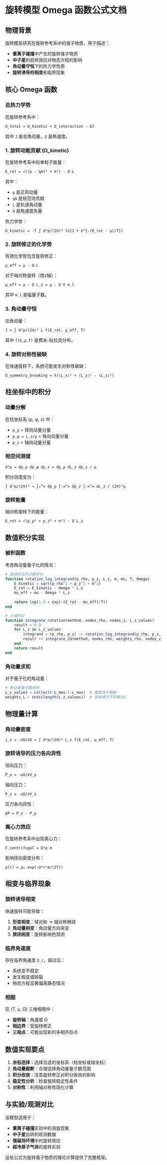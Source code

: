 # 旋转模型 Omega 函数公式文档

## 物理背景

旋转模型研究在旋转参考系中的强子物质，用于描述：
- **重离子碰撞**中产生的旋转强子物质
- **中子星**的自转效应对物态方程的影响
- **角动量守恒**下的热力学性质
- **旋转诱导的相变**和临界现象

## 核心 Omega 函数

### 总热力学势

在旋转参考系中：

```
Ω_total = Ω_kinetic + Ω_interaction - ΩJ
```

其中 `J` 是总角动量，`Ω` 是角速度。

### 1. 旋转动能贡献 (Ω_kinetic)

在旋转参考系中的单粒子能量：

```
E_rot = √((p - qA)² + m²) - Ω·L
```

其中：
- `p` 是正则动量
- `qA` 是规范场贡献
- `L` 是轨道角动量
- `Ω` 是角速度矢量

热力学势：
```
Ω_kinetic = -T ∫ d³p/(2π)³ ln[1 + e^{-(E_rot - μ)/T}]
```

### 2. 旋转修正的化学势

有效化学势包含旋转修正：

```
μ_eff = μ - Ω·L
```

对于轴对称旋转（绕z轴）：
```
μ_eff = μ - Ω L_z = μ - Ω ℏ m_l
```

其中 `m_l` 是磁量子数。

### 3. 角动量守恒

总角动量：
```
J = ∫ d³p/(2π)³ L f(E_rot, μ_eff, T)
```

其中 `f(E,μ,T)` 是费米-狄拉克分布。

### 4. 旋转对称性破缺

在快速旋转下，系统可能发生对称性破缺：

```
Ω_symmetry_breaking = λ(⟨L_x⟩² + ⟨L_y⟩² - ⟨L_z⟩²)
```

## 柱坐标中的积分

### 动量分解

在柱坐标系 (ρ, φ, z) 中：
- `p_ρ` = 径向动量分量
- `p_φ = L_z/ρ` = 角向动量分量  
- `p_z` = 轴向动量分量

### 相空间测度

```
d³p = dp_ρ dp_φ dp_z = dp_ρ dL_z dp_z / ρ
```

积分测度变为：
```
∫ d³p/(2π)³ → ∫₀^∞ dp_ρ ∫₋∞^∞ dp_z ∫₋∞^∞ dL_z / (2π)³ρ
```

### 旋转能量

轴对称旋转下的能量：
```
E_rot = √(p_ρ² + p_z² + m²) - Ω L_z
```

## 数值积分实现

### 被积函数

考虑角动量量子化的情况：

```julia
# 旋转修正的对数积分
function rotation_log_integrand(p_rho, p_z, L_z, m, mu, T, Omega)
    E_kinetic = sqrt(p_rho^2 + p_z^2 + m^2)
    E_rot = E_kinetic - Omega * L_z
    mu_eff = mu - Omega * L_z
    
    return log(1.0 + exp(-(E_rot - mu_eff)/T))
end

# 三维积分
function integrate_rotation(method, nodes_rho, nodes_z, L_z_values)
    result = 0.0
    for L_z in L_z_values
        integrand = (p_rho, p_z) -> rotation_log_integrand(p_rho, p_z, L_z, m, mu, T, Omega)
        result += integrate_2d(method, nodes_rho, weights_rho, nodes_z, weights_z, integrand)
    end
    return result
end
```

### 角动量求和

对于量子化的角动量：
```julia
# 角动量量子数求和
L_z_values = collect(-L_max:1:L_max)  # 整数或半整数
weights_L = ones(length(L_z_values))  # 简单情况下权重为1
```

## 物理量计算

### 角动量密度

```
j_z = -∂Ω/∂Ω = ∫ d³p/(2π)³ L_z f(E_rot, μ_eff, T)
```

### 旋转诱导的压力各向异性

径向压力：
```
P_ρ = -∂Ω/∂V_ρ
```

轴向压力：
```
P_z = -∂Ω/∂V_z  
```

压力各向异性：
```
ΔP = P_z - P_ρ
```

### 离心力效应

在旋转参考系中出现离心力：
```
F_centrifugal = Ω²ρ m
```

影响径向密度分布：
```
ρ(r) = ρ₀ exp(-Ω²r²m/(2T))
```

## 相变与临界现象

### 旋转诱导相变

快速旋转可能导致：
1. **形变相变**：球对称 → 轴对称椭球
2. **角动量相变**：角动量方向突变
3. **禁闭相变**：旋转影响色禁闭

### 临界角速度

存在临界角速度 `Ω_c`，超过后：
- 系统变不稳定
- 发生相变或碎裂
- 物态方程显著偏离静态情况

### 相图

在 (T, μ, Ω) 三维相图中：
- **旋转轴**：角速度 Ω
- **相边界**：受旋转修正
- **三相点**：可能出现新的多相共存点

## 数值实现要点

1. **坐标选择**：选择合适的坐标系（柱坐标或球坐标）
2. **角动量截断**：合理选择角动量量子数范围
3. **积分收敛**：注意旋转修正对积分收敛的影响
4. **稳定性分析**：检查旋转稳定性条件
5. **对称性**：利用轴对称性简化计算

## 与实验/观测对比

该模型适用于：
- **重离子碰撞**实验中的涡旋现象
- **中子星**自转的观测数据
- **强磁场环境**中的旋转效应
- **超冷原子气体**的旋转实验

这些公式为旋转强子物质的理论计算提供了完整框架。
